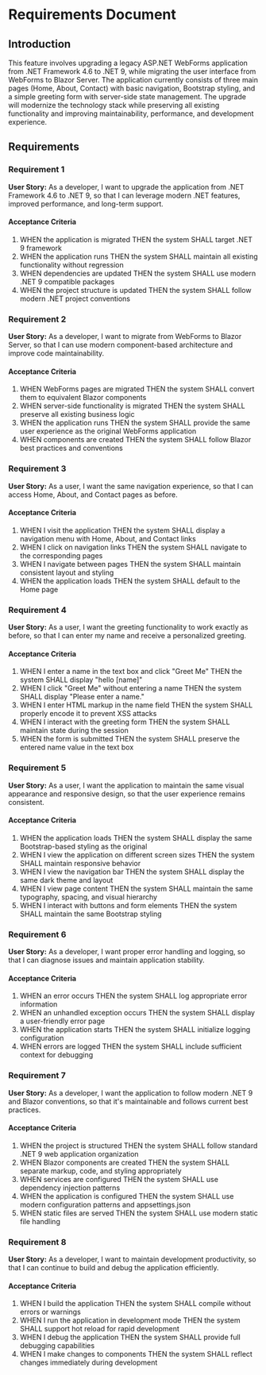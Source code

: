 # Requirements Document

## Introduction

This feature involves upgrading a legacy ASP.NET WebForms application from .NET Framework 4.6 to .NET 9, while migrating the user interface from WebForms to Blazor Server. The application currently consists of three main pages (Home, About, Contact) with basic navigation, Bootstrap styling, and a simple greeting form with server-side state management. The upgrade will modernize the technology stack while preserving all existing functionality and improving maintainability, performance, and development experience.

## Requirements

### Requirement 1

**User Story:** As a developer, I want to upgrade the application from .NET Framework 4.6 to .NET 9, so that I can leverage modern .NET features, improved performance, and long-term support.

#### Acceptance Criteria

1. WHEN the application is migrated THEN the system SHALL target .NET 9 framework
2. WHEN the application runs THEN the system SHALL maintain all existing functionality without regression
3. WHEN dependencies are updated THEN the system SHALL use modern .NET 9 compatible packages
4. WHEN the project structure is updated THEN the system SHALL follow modern .NET project conventions

### Requirement 2

**User Story:** As a developer, I want to migrate from WebForms to Blazor Server, so that I can use modern component-based architecture and improve code maintainability.

#### Acceptance Criteria

1. WHEN WebForms pages are migrated THEN the system SHALL convert them to equivalent Blazor components
2. WHEN server-side functionality is migrated THEN the system SHALL preserve all existing business logic
3. WHEN the application runs THEN the system SHALL provide the same user experience as the original WebForms application
4. WHEN components are created THEN the system SHALL follow Blazor best practices and conventions

### Requirement 3

**User Story:** As a user, I want the same navigation experience, so that I can access Home, About, and Contact pages as before.

#### Acceptance Criteria

1. WHEN I visit the application THEN the system SHALL display a navigation menu with Home, About, and Contact links
2. WHEN I click on navigation links THEN the system SHALL navigate to the corresponding pages
3. WHEN I navigate between pages THEN the system SHALL maintain consistent layout and styling
4. WHEN the application loads THEN the system SHALL default to the Home page

### Requirement 4

**User Story:** As a user, I want the greeting functionality to work exactly as before, so that I can enter my name and receive a personalized greeting.

#### Acceptance Criteria

1. WHEN I enter a name in the text box and click "Greet Me" THEN the system SHALL display "hello [name]"
2. WHEN I click "Greet Me" without entering a name THEN the system SHALL display "Please enter a name."
3. WHEN I enter HTML markup in the name field THEN the system SHALL properly encode it to prevent XSS attacks
4. WHEN I interact with the greeting form THEN the system SHALL maintain state during the session
5. WHEN the form is submitted THEN the system SHALL preserve the entered name value in the text box

### Requirement 5

**User Story:** As a user, I want the application to maintain the same visual appearance and responsive design, so that the user experience remains consistent.

#### Acceptance Criteria

1. WHEN the application loads THEN the system SHALL display the same Bootstrap-based styling as the original
2. WHEN I view the application on different screen sizes THEN the system SHALL maintain responsive behavior
3. WHEN I view the navigation bar THEN the system SHALL display the same dark theme and layout
4. WHEN I view page content THEN the system SHALL maintain the same typography, spacing, and visual hierarchy
5. WHEN I interact with buttons and form elements THEN the system SHALL maintain the same Bootstrap styling

### Requirement 6

**User Story:** As a developer, I want proper error handling and logging, so that I can diagnose issues and maintain application stability.

#### Acceptance Criteria

1. WHEN an error occurs THEN the system SHALL log appropriate error information
2. WHEN an unhandled exception occurs THEN the system SHALL display a user-friendly error page
3. WHEN the application starts THEN the system SHALL initialize logging configuration
4. WHEN errors are logged THEN the system SHALL include sufficient context for debugging

### Requirement 7

**User Story:** As a developer, I want the application to follow modern .NET 9 and Blazor conventions, so that it's maintainable and follows current best practices.

#### Acceptance Criteria

1. WHEN the project is structured THEN the system SHALL follow standard .NET 9 web application organization
2. WHEN Blazor components are created THEN the system SHALL separate markup, code, and styling appropriately
3. WHEN services are configured THEN the system SHALL use dependency injection patterns
4. WHEN the application is configured THEN the system SHALL use modern configuration patterns and appsettings.json
5. WHEN static files are served THEN the system SHALL use modern static file handling

### Requirement 8

**User Story:** As a developer, I want to maintain development productivity, so that I can continue to build and debug the application efficiently.

#### Acceptance Criteria

1. WHEN I build the application THEN the system SHALL compile without errors or warnings
2. WHEN I run the application in development mode THEN the system SHALL support hot reload for rapid development
3. WHEN I debug the application THEN the system SHALL provide full debugging capabilities
4. WHEN I make changes to components THEN the system SHALL reflect changes immediately during development